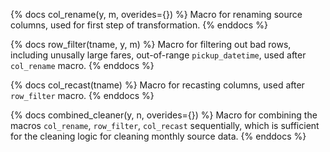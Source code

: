 {% docs col_rename(y, m, overides={}) %}
Macro for renaming source columns,
used for first step of transformation.
{% enddocs %}

{% docs row_filter(tname, y, m) %}
Macro for filtering out bad rows,
including unusally large fares,
out-of-range `pickup_datetime`,
used after `col_rename` macro.
{% enddocs %}

{% docs col_recast(tname) %}
Macro for recasting columns,
used after `row_filter` macro.
{% enddocs %}

{% docs combined_cleaner(y, n, overides={}) %}
Macro for combining the macros `col_rename`, `row_filter`, `col_recast` sequentially,
which is sufficient for the cleaning logic for cleaning monthly source data.
{% enddocs %}
